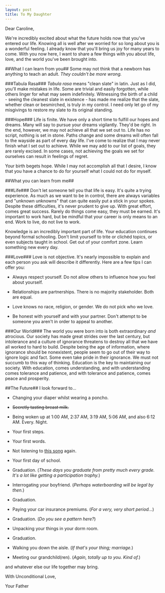 ```yaml
---
layout: post
title: To My Daughter
---
```


Dear Caroline,

We're incredibly excited about what the future holds now that you've entered our life. Knowing all is well after we worried for so long about you is a wonderful feeling. I already know that you'll bring us joy for many years to come. With you now here, I want to share a few things with you about life, love, and the world you've been brought into.

<!--more-->

##What I can learn from you##
Some may not think that a newborn has anything to teach an adult. _They couldn't be more wrong._

###Tabula Rasa###
_Tabula rasa_ means "clean slate" in latin. Just as I did, you'll make mistakes in life. Some are trivial and easily forgotten, while others linger for what may seem indefinitely. Witnessing the birth of a child - seeing the cleanest slate in existence - has made me realize that the slate, whether clean or besmirched, is truly in my control. I need only let go of my misgivings to restore my slate to its original standing.

###Hope###
Life is finite. We have only a short time to fulfill our hopes and dreams. Many will say to pursue your dreams vigilantly. They'd be right. In the end, however, we may not achieve all that we set out to. Life has no script, nothing is set in stone. Paths change and some dreams will often fall to the wayside as part of every day life. I've come to realize that I may never finish what I set out to achieve. While we may add to our list of goals, they are rarely excised. In some cases, not achieving the goals we set for ourselves can result in feelings of regret.

Your birth begets hope. While I may not accomplish all that I desire, I know that you have a chance to do for yourself what I could not do for myself.

##What you can learn from me##

###Life###
Don't let someone tell you that life is easy. It's quite a trying experience. As much as we want to be in control, there are always variables and "unknown unknowns" that can quite easily put a stick in your spokes. Despite these difficulties, it's never prudent to give up. With great effort, comes great success. Rarely do things come easy, they must be earned. It's important to work hard, but be mindful that your career is only means to an end. Work to live, do not live to work.

Knowledge is an incredibly important part of life. Your education continues beyond formal schooling. Don't limit yourself to trite or clichéd topics, or even subjects taught in school. Get out of your comfort zone. Learn something new every day.

###Love###
Love is not objective. It's nearly impossible to explain and each person you ask will describe it differently. Here are a few tips I can offer you:

* Always respect yourself. Do not allow others to influence how you feel about yourself.

* Relationships are partnerships. There is no majority stakeholder. Both are equal.

* Love knows no race, religion, or gender. We do not pick who we love.

* Be honest with yourself and with your partner. Don't attempt to be someone you aren't in order to appeal to another.

###Our World###
The world you were born into is both extraordinary *and* atrocious. Our society has made great strides over the last century, but intolerance and a culture of ignorance threatens to destroy all that we have all worked to hard to build. Despite being the age of information, where ignorance should be nonexistent, people seem to go out of their way to ignore logic and fact. Some even take pride in their ignorance. We must not succumb to this way of thinking. Education is the key to maintaining our society. With education, comes understanding, and with understanding comes tolerance and patience, and with tolerance and patience, comes peace and prosperity.

##The Future##
I look forward to...

* Changing your diaper whilst wearing a poncho.

* <del>Secretly tasting breast milk.</del>

* Being woken up at 1:00 AM, 2:37 AM, 3:19 AM, 5:06 AM, and also 6:12 AM. Every. Night.

* Your first steps.

* Your first words.

* Not listening to [this song](https://www.youtube.com/watch?v=SwlAdEnT-do) again.

* Your first day of school.

* Graduation. (_These days you graduate from pretty much every grade. It's a lot like getting a participation trophy._)

* Interrogating your boyfriend. (_Perhaps waterboarding will be legal by then._)

* Graduation.

* Paying your car insurance premiums. (_For a very, very short period..._)

* Graduation. (_Do you see a pattern here?_)

* Unpacking your things in your dorm room.

* Graduation.

* Walking you down the aisle. (_If that's your thing; marriage._)

* Meeting our grandchild(ren). (_Again, totally up to you. Kind of._)

and whatever else our life together may bring.

With Unconditional Love,

Your Father
